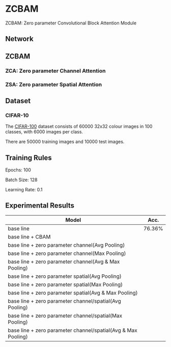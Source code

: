 # ZCBAM
ZCBAM: Zero parameter Convolutional Block Attention Module



## Network


## ZCBAM

### ZCA: Zero parameter Channel Attention

### ZSA: Zero parameter Spatial Attention

## Dataset

### CIFAR-10
The [CIFAR-100](https://www.cs.toronto.edu/~kriz/cifar.html) dataset consists of 60000 32x32 colour images in 100 classes, with 6000 images per class. 

There are 50000 training images and 10000 test images.

## Training Rules

Epochs: 100

Batch Size: 128

Learning Rate: 0.1

## Experimental Results

| Model             | Acc.        |
| ----------------- | ----------- |
| base line              | 76.36%      |
| base line + CBAM           |   |
| base line + zero parameter channel(Avg Pooling)       |     |
| base line + zero parameter channel(Max Pooling)       |    |
| base line + zero parameter channel(Avg & Max Pooling)       |   |
| base line + zero parameter spatial(Avg Pooling)       |       |
| base line + zero parameter spatial(Max Pooling)       |       |
 base line + zero parameter spatial(Avg & Max Pooling)       |      |
| base line + zero parameter channel/spatial(Avg Pooling)         |  |
| base line + zero parameter channel/spatial(Max Pooling)       | |
| base line + zero parameter channel/spatial(Avg & Max Pooling)         ||
